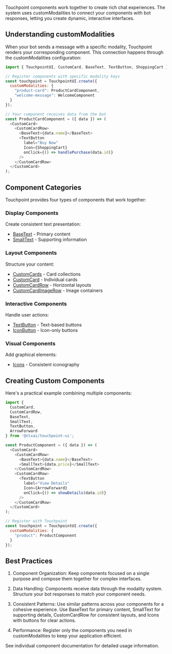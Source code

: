 
Touchpoint components work together to create rich chat experiences. The system uses customModalities to connect your components with bot responses, letting you create dynamic, interactive interfaces.

## Understanding customModalities

When your bot sends a message with a specific modality, Touchpoint renders your corresponding component. This connection happens through the customModalities configuration:

```javascript
import { TouchpointUI, CustomCard, BaseText, TextButton, ShoppingCart } from '@nlxai/touchpoint-ui';

// Register components with specific modality keys
const touchpoint = TouchpointUI.create({
  customModalities: {
    "product-card": ProductCardComponent,
    "welcome-message": WelcomeComponent
  }
});

// Your component receives data from the bot
const ProductCardComponent = ({ data }) => (
  <CustomCard>
    <CustomCardRow>
      <BaseText>{data.name}</BaseText>
      <TextButton 
        label="Buy Now" 
        Icon={ShoppingCart}
        onClick={() => handlePurchase(data.id)} 
      />
    </CustomCardRow>
  </CustomCard>
);
```

## Component Categories

Touchpoint provides four types of components that work together:

### Display Components
Create consistent text presentation:
- [BaseText](/touchpoint-BaseText) - Primary content
- [SmallText](/touchpoint-SmallText) - Supporting information

### Layout Components
Structure your content:
- [CustomCards](/touchpoint-CustomCards) - Card collections
- [CustomCard](/touchpoint-CustomCards) - Individual cards
- [CustomCardRow](/touchpoint-CustomCards) - Horizontal layouts
- [CustomCardImageRow](/touchpoint-CustomCards) - Image containers

### Interactive Components
Handle user actions:
- [TextButton](/touchpoint-Buttons) - Text-based buttons
- [IconButton](/touchpoint-Buttons) - Icon-only buttons

### Visual Components
Add graphical elements:
- [Icons](/touchpoint-Icons) - Consistent iconography

## Creating Custom Components

Here's a practical example combining multiple components:

```javascript
import { 
  CustomCard, 
  CustomCardRow, 
  BaseText, 
  SmallText,
  TextButton,
  ArrowForward 
} from '@nlxai/touchpoint-ui';

const ProductComponent = ({ data }) => (
  <CustomCard>
    <CustomCardRow>
      <BaseText>{data.name}</BaseText>
      <SmallText>{data.price}</SmallText>
    </CustomCardRow>
    <CustomCardRow>
      <TextButton 
        label="View Details"
        Icon={ArrowForward}
        onClick={() => showDetails(data.id)}
      />
    </CustomCardRow>
  </CustomCard>
);

// Register with Touchpoint
const touchpoint = TouchpointUI.create({
  customModalities: {
    "product": ProductComponent
  }
});
```

## Best Practices

1. Component Organization: Keep components focused on a single purpose and compose them together for complex interfaces.

2. Data Handling: Components receive data through the modality system. Structure your bot responses to match your component needs.

3. Consistent Patterns: Use similar patterns across your components for a cohesive experience. Use BaseText for primary content, SmallText for supporting details, CustomCardRow for consistent layouts, and Icons with buttons for clear actions.

4. Performance: Register only the components you need in customModalities to keep your application efficient.

See individual component documentation for detailed usage information.